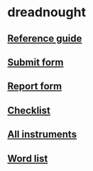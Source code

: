 # dreadnought
<head>
<style type="text/css">

body {
	@font-face{
		font-family:DejaVu Sans;
		src:url(https://arisment.net/font/DejaVuSansMono_0.ttf);
	}
    background: none; 
    background-size: cover;
    font-family: "DejaVu Sans";
    font-size: 1.25rem;
    line-height: 1.5;
}

</style>
</head>

<body>
<h2><a href="https://arisment.net/dreadnought/source/instrument/A Basic guide to Harvard Referencing.pdf">Reference guide</a></h2>
<h2><a href="https://arisment.net/dreadnought/source/instrument/EBU5402 Group Process Form.doc">Submit form</a></h2>
<h2><a href="https://arisment.net/dreadnought/source/instrument/EBU5402_Coursework_Report Template.doc">Report form</a></h2>
<h2><a href="https://arisment.net/dreadnought/source/instrument/EBU5402 Checklist for Coursework Part A.pdf">Checklist</a></h2>
<h2><a href="https://arisment.net/dreadnought/source/instrument/EBU5402 Coursework Instructions 201819.pdf">All instruments</a></h2>
<h2><a href="https://arisment.net/dreadnought/source/instrument/Glossary- Master with Chinese_2010.pdf">Word list</a></h2>


</body>
